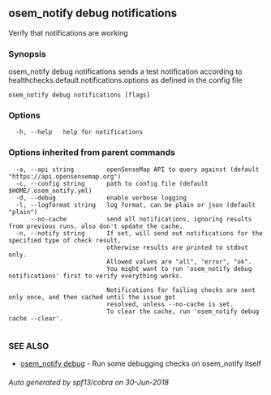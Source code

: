 ## osem_notify debug notifications

Verify that notifications are working

### Synopsis

osem_notify debug notifications sends a test notification according
to healthchecks.default.notifications.options as defined in the config file

```
osem_notify debug notifications [flags]
```

### Options

```
  -h, --help   help for notifications
```

### Options inherited from parent commands

```
  -a, --api string         openSenseMap API to query against (default "https://api.opensensemap.org")
  -c, --config string      path to config file (default $HOME/.osem_notify.yml)
  -d, --debug              enable verbose logging
  -l, --logformat string   log format, can be plain or json (default "plain")
      --no-cache           send all notifications, ignoring results from previous runs. also don't update the cache.
  -n, --notify string      If set, will send out notifications for the specified type of check result,
                           otherwise results are printed to stdout only.
                           Allowed values are "all", "error", "ok".
                           You might want to run 'osem_notify debug notifications' first to verify everything works.
                           
                           Notifications for failing checks are sent only once, and then cached until the issue got
                           resolved, unless --no-cache is set.
                           To clear the cache, run 'osem_notify debug cache --clear'.
                           
```

### SEE ALSO

* [osem_notify debug](osem_notify_debug.md)	 - Run some debugging checks on osem_notify itself

###### Auto generated by spf13/cobra on 30-Jun-2018
